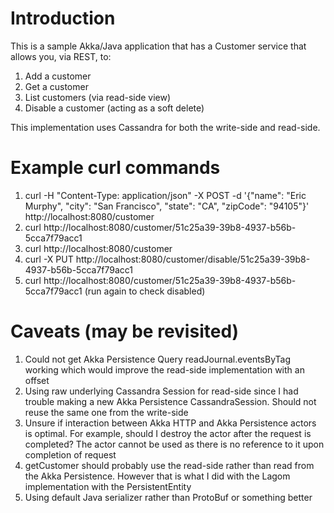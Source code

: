 # Introduction

This is a sample Akka/Java application that has a Customer service that allows you, via REST, to:

1. Add a customer
2. Get a customer
3. List customers (via read-side view)
4. Disable a customer (acting as a soft delete)

This implementation uses Cassandra for both the write-side and read-side.

# Example curl commands

1. curl -H "Content-Type: application/json" -X POST -d '{"name": "Eric Murphy", "city": "San Francisco", "state": "CA", "zipCode": "94105"}' http://localhost:8080/customer
2. curl http://localhost:8080/customer/51c25a39-39b8-4937-b56b-5cca7f79acc1
3. curl http://localhost:8080/customer
4. curl -X PUT http://localhost:8080/customer/disable/51c25a39-39b8-4937-b56b-5cca7f79acc1
5. curl http://localhost:8080/customer/51c25a39-39b8-4937-b56b-5cca7f79acc1 (run again to check disabled)

# Caveats (may be revisited)

1. Could not get Akka Persistence Query readJournal.eventsByTag working which would improve the read-side implementation with an offset
2. Using raw underlying Cassandra Session for read-side since I had trouble making a new Akka Persistence CassandraSession. Should not reuse the same one from the write-side
3. Unsure if interaction between Akka HTTP and Akka Persistence actors is optimal. For example, should I destroy the actor after the request is completed? The actor cannot be used as there is no reference to it upon completion of request
4. getCustomer should probably use the read-side rather than read from the Akka Persistence. However that is what I did with the Lagom implementation with the PersistentEntity
5. Using default Java serializer rather than ProtoBuf or something better



